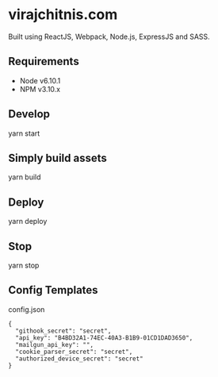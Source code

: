 virajchitnis.com
================

Built using ReactJS, Webpack, Node.js, ExpressJS and SASS.

Requirements
------------

- Node v6.10.1
- NPM v3.10.x

Develop
-------

yarn start

Simply build assets
-------------------

yarn build

Deploy
------

yarn deploy

Stop
----

yarn stop

Config Templates
----------------

config.json

```
{
  "githook_secret": "secret",
  "api_key": "B4BD32A1-74EC-40A3-B1B9-01CD1DAD3650",
  "mailgun_api_key": "",
  "cookie_parser_secret": "secret",
  "authorized_device_secret": "secret"
}
```
